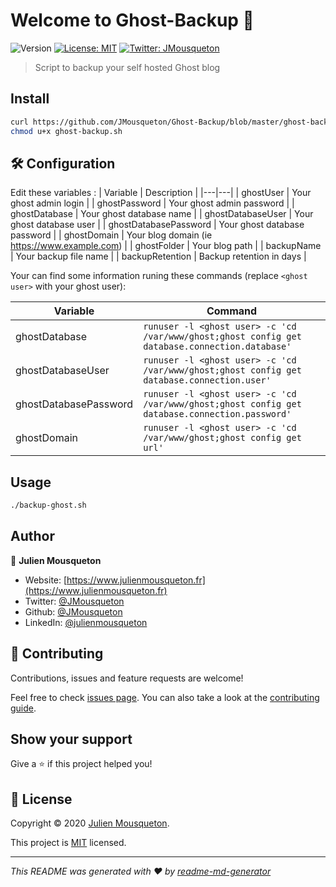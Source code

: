 # Welcome to Ghost-Backup 👋
![Version](https://img.shields.io/badge/version-1.0-blue.svg?cacheSeconds=2592000)
[![License: MIT](https://img.shields.io/badge/License-MIT-yellow.svg)](https://github.com/JMousqueton/Ghost-Backup/blob/master/LICENSE)
[![Twitter: JMousqueton](https://img.shields.io/twitter/follow/JMousqueton.svg?style=social)](https://twitter.com/JMousqueton)

> Script to backup your self hosted Ghost blog

## Install

```sh
curl https://github.com/JMousqueton/Ghost-Backup/blob/master/ghost-backup.sh -o ghost-backup.sh
chmod u+x ghost-backup.sh
```

## 🛠️ Configuration

Edit these variables :
| Variable  | Description  |
|---|---|
| ghostUser | Your ghost admin login  |
| ghostPassword | Your ghost admin password  |
| ghostDatabase | Your ghost database name |
| ghostDatabaseUser | Your ghost database user |
| ghostDatabasePassword | Your ghost database password  |
| ghostDomain | Your blog domain (ie https://www.example.com) |
| ghostFolder | Your blog path |
| backupName | Your backup file name  |
| backupRetention | Backup retention in days |

Your can find some information runing these commands (replace ```<ghost user>``` with your ghost user):

| Variable | Command |
|---|---|
| ghostDatabase | ```runuser -l <ghost user> -c 'cd /var/www/ghost;ghost config get database.connection.database'```|
| ghostDatabaseUser | ```runuser -l <ghost user> -c 'cd /var/www/ghost;ghost config get database.connection.user'``` |
| ghostDatabasePassword | ```runuser -l <ghost user> -c 'cd /var/www/ghost;ghost config get database.connection.password'``` |
| ghostDomain | ```runuser -l <ghost user> -c 'cd /var/www/ghost;ghost config get url'```|

## Usage

```sh
./backup-ghost.sh
```

## Author

👤 **Julien Mousqueton**

* Website: [https://www.julienmousqueton.fr](https://www.julienmousqueton.fr)
* Twitter: [@JMousqueton](https://twitter.com/JMousqueton)
* Github: [@JMousqueton](https://github.com/JMousqueton)
* LinkedIn: [@julienmousqueton](https://linkedin.com/in/julienmousqueton)

## 🤝 Contributing

Contributions, issues and feature requests are welcome!

Feel free to check [issues page](https://github.com/JMousqueton/Ghost-Backup/issues). You can also take a look at the [contributing guide](https://github.com/JMousqueton/Ghost-Backup/blob/master/CONTRIBUTING.md).

## Show your support

Give a ⭐️ if this project helped you!

## 📝 License

Copyright © 2020 [Julien Mousqueton](https://github.com/JMousqueton).

This project is [MIT](https://github.com/JMousqueton/Ghost-Backup/blob/master/LICENSE) licensed.

***
_This README was generated with ❤️ by [readme-md-generator](https://github.com/kefranabg/readme-md-generator)_
